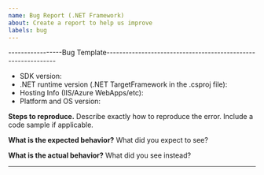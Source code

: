 ```yaml
---
name: Bug Report (.NET Framework)
about: Create a report to help us improve
labels: bug
---
```

-----------------Bug Template--------------------------------------------------------------

* SDK version: 
* .NET runtime version (.NET TargetFramework in the .csproj file):
* Hosting Info (IIS/Azure WebApps/etc): 
* Platform and OS version: 

**Steps to reproduce.**
Describe exactly how to reproduce the error. Include a code sample if applicable.

**What is the expected behavior?**
What did you expect to see?

**What is the actual behavior?**
What did you see instead?

-------------------------------------------------------------------------------------------
